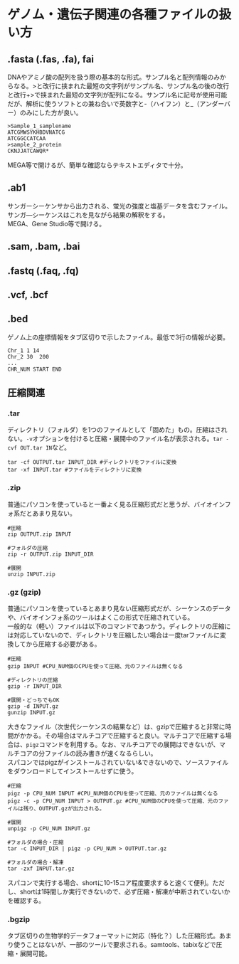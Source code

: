# ゲノム・遺伝子関連の各種ファイルの扱い方

## .fasta (.fas, .fa), fai
DNAやアミノ酸の配列を扱う際の基本的な形式。サンプル名と配列情報のみからなる。>と改行に挟まれた最短の文字列がサンプル名、サンプル名の後の改行と改行+>で挟まれた最短の文字列が配列になる。サンプル名に記号が使用可能だが、解析に使うソフトとの兼ね合いで英数字と-（ハイフン）と\_（アンダーバー）のみにした方が良い。<br>
```
>Sample_1_samplename
ATCGMWSYKHBDVNATCG
ATCGGCCATCAA
>sample_2_protein
CKNJJATCAWQR*
```
MEGA等で開けるが、簡単な確認ならテキストエディタで十分。
## .ab1
サンガーシーケンサから出力される、蛍光の強度と塩基データを含むファイル。サンガ―シーケンスはこれを見ながら結果の解釈をする。<br>
MEGA、Gene Studio等で開ける。
## .sam, .bam, .bai
## .fastq (.faq, .fq)
## .vcf, .bcf
## .bed
ゲノム上の座標情報をタブ区切りで示したファイル。最低で3行の情報が必要。<br>
```
Chr_1 1 14
Chr_2 30  200
...
CHR_NUM START END
```

## 圧縮関連

### .tar
ディレクトリ（フォルダ）を1つのファイルとして「固めた」もの。圧縮はされない。`-v`オプションを付けると圧縮・展開中のファイル名が表示される。`tar -cvf OUT.tar IN`など。
```
tar -cf OUTPUT.tar INPUT_DIR #ディレクトリをファイルに変換
tar -xf INPUT.tar #ファイルをディレクトリに変換
```
### .zip
普通にパソコンを使っていると一番よく見る圧縮形式だと思うが、バイオインフォ系だとあまり見ない。
```
#圧縮
zip OUTPUT.zip INPUT

#フォルダの圧縮
zip -r OUTPUT.zip INPUT_DIR

#展開
unzip INPUT.zip
```
### .gz (gzip)
普通にパソコンを使っているとあまり見ない圧縮形式だが、シーケンスのデータや、バイオインフォ系のツールはよくこの形式で圧縮されている。<br>
一般的な（軽い）ファイルは以下のコマンドであつかう。ディレクトリの圧縮には対応していないので、ディレクトリを圧縮したい場合は一度tarファイルに変換してから圧縮する必要がある。
```
#圧縮
gzip INPUT #CPU_NUM個のCPUを使って圧縮、元のファイルは無くなる

#ディレクトリの圧縮
gzip -r INPUT_DIR

#展開・どっちでもOK
gzip -d INPUT.gz
gunzip INPUT.gz
```
大きなファイル（次世代シーケンスの結果など）は、gzipで圧縮すると非常に時間がかかる。その場合はマルチコアで圧縮すると良い。マルチコアで圧縮する場合は、`pigz`コマンドを利用する。なお、マルチコアでの展開はできないが、マルチコアの分ファイルの読み書きが速くなるらしい。<br>
スパコンではpigzがインストールされていない&できないので、ソースファイルをダウンロードしてインストールせずに使う。
```
#圧縮
pigz -p CPU_NUM INPUT #CPU_NUM個のCPUを使って圧縮、元のファイルは無くなる
pigz -c -p CPU_NUM INPUT > OUTPUT.gz #CPU_NUM個のCPUを使って圧縮、元のファイルは残り、OUTPUT.gzが出力される。

#展開
unpigz -p CPU_NUM INPUT.gz

#フォルダの場合・圧縮
tar -c INPUT_DIR | pigz -p CPU_NUM > OUTPUT.tar.gz

#フォルダの場合・解凍
tar -zxf INPUT.tar.gz
```
スパコンで実行する場合、shortに10-15コア程度要求すると速くて便利。ただし、shortは1時間しか実行できないので、必ず圧縮・解凍が中断されていないかを確認する。

### .bgzip
タブ区切りの生物学的データフォーマットに対応（特化？）した圧縮形式。あまり使うことはないが、一部のツールで要求される。samtools、tabixなどで圧縮・展開可能。


